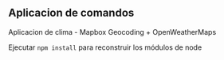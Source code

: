 ## Aplicacion de comandos

Aplicacion de clima - Mapbox Geocoding + OpenWeatherMaps

Ejecutar ```npm install``` para reconstruir los módulos de node
